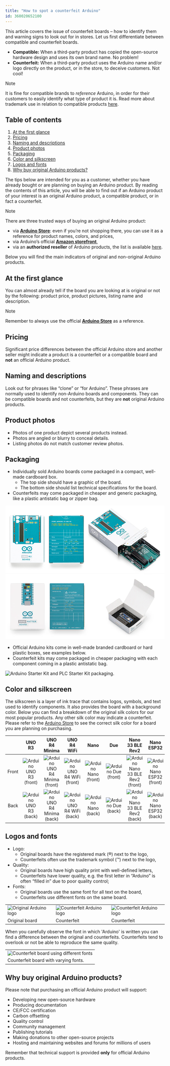 ```yaml
---
title: "How to spot a counterfeit Arduino"
id: 360020652100
---
```


This article covers the issue of counterfeit boards – how to identify them and warning signs to look out for in stores. Let us first differentiate between compatible and counterfeit boards.

* **Compatible:** When a third-party product has copied the open-source hardware design and uses its own brand name. No problem!
* **Counterfeit:** When a third-party product uses the Arduino name and/or logo directly on the product, or in the store, to deceive customers. Not cool!

> [!NOTE]
> It is fine for compatible brands to *reference* Arduino, in order for their customers to easily identify what type of product it is. Read more about trademark use in relation to compatible products [here](https://support.arduino.cc/hc/en-us/articles/4677964202908-Trademark-guide-for-compatible-products?_gl=1*eqme6q*_up*MQ..*_ga*MTk3NzU3MjcxOC4xNzQyOTc3ODcx*_ga_NEXN8H46L5*MTc0Mjk3Nzg3MS4xLjEuMTc0Mjk3Nzg3Ny4wLjAuODM4OTIxNDg2).

## Table of contents

1. [At the first glance](#at-the-first-glance)
2. [Pricing](#pricing)
3. [Naming and descriptions](#naming-and-descriptions)
4. [Product photos](#product-photos)
5. [Packaging](#packaging)
6. [Color and silkscreen](#color-and-silkscreen)
7. [Logos and fonts](#logos-and-fonts)
8. [Why buy original Arduino products?](#why-buy-original-arduino-products)

The tips below are intended for you as a customer, whether you have already bought or are planning on buying an Arduino product. By reading the contents of this article, you will be able to find out if an Arduino product of your interest is an original Arduino product, a compatible product, or in fact a counterfeit.

> [!NOTE]
> There are three trusted ways of buying an original Arduino product:

* via **[Arduino Store](https://store.arduino.cc/)**: even if you’re not shopping there, you can use it as a reference for product names, colors, and prices,
* via Arduino’s official **[Amazon storefront](https://www.amazon.com/stores/Arduino/page/E4CD2702-3533-4B57-8BE2-6786AA74DC08?ref_=ast_bln&store_ref=bl_ast_dp_brandLogo_sto)**,
* via an **authorized reseller** of Arduino products, the list is available [here](https://store.arduino.cc/pages/distributors?srsltid=AfmBOoqsTcAm6WJViIrV49PnUJcVt3zQ2cxOoA8UbE0c_B-e4VhKmleN).

Below you will find the main indicators of original and non-original Arduino products.

## At the first glance

You can almost already tell if the board you are looking at is original or not by the following: product price, product pictures, listing name and description.

> [!NOTE]
> Remember to always use the official **[Arduino Store](https://store.arduino.cc/)** as a reference.

## Pricing

Significant price differences between the official Arduino store and another seller might indicate a product is a counterfeit or a compatible board and **not** an official Arduino product.

## Naming and descriptions

Look out for phrases like “clone” or “for Arduino”. These phrases are normally used to identify non-Arduino boards and components. They can be compatible boards and not counterfeits, but they are **not** original Arduino products.

## Product photos

* Photos of one product depict several products instead.
* Photos are angled or blurry to conceal details.
* Listing photos do not match customer review photos.

## Packaging

* Individually sold Arduino boards come packaged in a compact, well-made cardboard box.
  * The top side should have a graphic of the board.
  * The bottom side should list technical specifications for the board.
* Counterfeits may come packaged in cheaper and generic packaging, like a plastic antistatic bag or zipper bag.

![Arduino UNO R3 box in three different angles.](img/counterfeit/uno-r3-box-in-three-angles.png)
![Arduino Nano Matter box in three different angles.](img/counterfeit/nano-matter-box-in-three-angles.png)

* Official Arduino kits come in well-made branded cardboard or hard plastic boxes, see examples below.
* Counterfeit kits may come packaged in cheaper packaging with each component coming in a plastic antistatic bag.

![Arduino Starter Kit and PLC Starter Kit packaging.](/img/counterfeit/kits-boxes.png)

## Color and silkscreen

The silkscreen is a layer of ink trace that contains logos, symbols, and text used to identify components. It also provides the board with a background color. Below you can find a breakdown of the original silk colors for our most popular products. Any other silk color may indicate a counterfeit. Please refer to the [Arduino Store](https://store.arduino.cc/) to see the correct silk color for a board you are planning on purchasing.

|  | UNO R3 | UNO R4 Minima | UNO R4 WiFi | Nano | Due | Nano 33 BLE Rev2 | Nano ESP32 | Pro products |
| :---: | :---: | :---: | :---: | :---: | :---: | :---: | :---: | :---: |
| Front | ![Arduino UNO R3 (front)](/img/counterfeit/A000066_front.03.jpg) | ![Arduino UNO R4 Minima (front)](/img/counterfeit/ABX00080_03.front.jpg) | ![Arduino UNO R4 WiFi (front)](/img/counterfeit/ABX00087_03.front.jpg) | ![Arduino Nano (front)](/img/counterfeit/A000005_03.front.jpg) | ![Arduino Due (front)](/img/counterfeit/A000062_front.jpg) | ![Arduino Nano 33 BLE Rev2 (front)](/img/counterfeit/ABX00069_03.front.jpg) | ![Arduino Nano ESP32 (front)](/img/counterfeit/ABX00092_03.front.jpg) | ![Arduino Portenta C33 (front)](/img/counterfeit/ABX00074_03.front.jpg) |
| Back | ![Arduino UNO R3 (back)](/img/counterfeit/A000066_back.04.jpg) | ![Arduino UNO R4 Minima (back)](/img/counterfeit/ABX00080_04.back.jpg) | ![Arduino UNO R4 WiFi (back)](/img/counterfeit/ABX00087_04.back.jpg) | ![Arduino Nano (back)](/img/counterfeit/A000005_04.back.jpg) | ![Arduino Due (back)](/img/counterfeit/A000062_back.jpg) | ![Arduino Nano 33 BLE Rev2 (back)](/img/counterfeit/ABX00069_04.back.jpg) | ![Arduino Nano ESP32 (back)](/img/counterfeit/ABX00092_04.back.jpg) | ![Arduino Portenta C33 (front)](/img/counterfeit/ABX00074_04.back.jpg) |

## Logos and fonts

* Logo:
  * Original boards have the registered mark (®) next to the logo,
  * Counterfeits often use the trademark symbol (™) next to the logo,
* Quality:
  * Original boards have high quality print with well-defined letters,
  * Counterfeits have lower quality, e.g. the first letter in “Arduino” is often “filled in” due to poor quality control;
* Fonts:
  * Original boards use the same font for all text on the board,
  * Counterfeits use different fonts on the same board.

<table class="img-captions">
  <tr>
    <td><img src="https://content.arduino.cc/assets/Logo_Ok.jpg" alt="Original Arduino logo"></td>
    <td><img src="https://content.arduino.cc/assets/Logo_Fake.jpg" alt="Counterfeit Arduino logo"></td>
    <td><img src="https://content.arduino.cc/assets/Logo_Fake_2.jpg" alt="Counterfeit Arduino logo"></td>
  </tr>
  <tr>
    <td>Original board</td>
    <td>Counterfeit</td>
    <td>Counterfeit</td>
  </tr>
</table>

When you carefully observe the font in which 'Arduino' is written you can find a difference between the original and counterfeits. Counterfeits tend to overlook or not be able to reproduce the same quality.

<table class="img-captions">
  <tr>
    <td><img src="https://content.arduino.cc/assets/fake_fonts.jpg" alt="Counterfeit board using different fonts"></td>
  </tr>
  <tr>
    <td>Counterfeit board with varying fonts.</td>
  </tr>
</table>

## Why buy original Arduino products?

Please note that purchasing an official Arduino product will support:

* Developing new open-source hardware
* Producing documentation
* CE/FCC certification
* Carbon offsetting
* Quality control
* Community management
* Publishing tutorials
* Making donations to other open-source projects
* Hosting and maintaining websites and forums for millions of users

Remember that technical support is provided **only** for official Arduino products.
